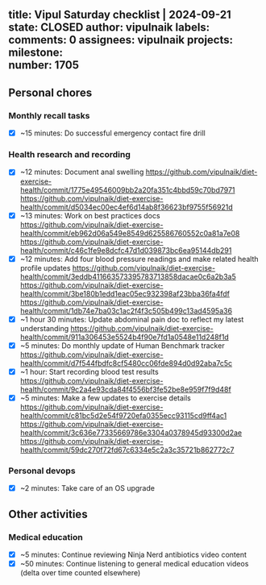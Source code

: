 title:	Vipul Saturday checklist | 2024-09-21
state:	CLOSED
author:	vipulnaik
labels:	
comments:	0
assignees:	vipulnaik
projects:	
milestone:	
number:	1705
--
## Personal chores

### Monthly recall tasks

- [x] ~15 minutes: Do successful emergency contact fire drill

### Health research and recording

- [x] ~12 minutes: Document anal swelling https://github.com/vipulnaik/diet-exercise-health/commit/1775e49546009bb2a20fa351c4bbd59c70bd7971 https://github.com/vipulnaik/diet-exercise-health/commit/d5034ec00ec4ef6d14ab8f36623bf9755f56921d
- [x] ~13 minutes: Work on best practices docs https://github.com/vipulnaik/diet-exercise-health/commit/eb962d06a549e8549d625586760552c0a81a7e08 https://github.com/vipulnaik/diet-exercise-health/commit/c46c1fe9e8dcfc47d1d039873bc6ea95144db291
- [x] ~12 minutes: Add four blood pressure readings and make related health profile updates https://github.com/vipulnaik/diet-exercise-health/commit/3eddb411663573395783713858dacae0c6a2b3a5 https://github.com/vipulnaik/diet-exercise-health/commit/3be180b1edd1eac05ec932398af23bba36fa4fdf https://github.com/vipulnaik/diet-exercise-health/commit/1db74e7ba03c1ac2f4f3c505b499c13ad4595a36
- [x] ~1 hour 30 minutes: Update abdominal pain doc to reflect my latest understanding https://github.com/vipulnaik/diet-exercise-health/commit/911a306453e5524b4f90e7fd1a0548e11d248f1d
- [x] ~5 minutes: Do monthly update of Human Benchmark tracker https://github.com/vipulnaik/diet-exercise-health/commit/d7f544fbdfc8cf5480cc06fde894d0d92aba7c5c
- [x] ~1 hour: Start recording blood test results https://github.com/vipulnaik/diet-exercise-health/commit/9c2a4e93cda84f4556bf3fe52be8e959f7f9d48f
- [x] ~5 minutes: Make a few updates to exercise details https://github.com/vipulnaik/diet-exercise-health/commit/c81bc5d2e54f9720efa0355ecc93115cd9ff4ac1 https://github.com/vipulnaik/diet-exercise-health/commit/3c636e77335669786e3304a0378945d93300d2ae https://github.com/vipulnaik/diet-exercise-health/commit/59dc270f72fd67c6334e5c2a3c35721b862772c7

### Personal devops

- [x] ~2 minutes: Take care of an OS upgrade

## Other activities

### Medical education

- [x] ~5 minutes: Continue reviewing Ninja Nerd antibiotics video content
- [x] ~50 minutes: Continue listening to general medical education videos (delta over time counted elsewhere)
